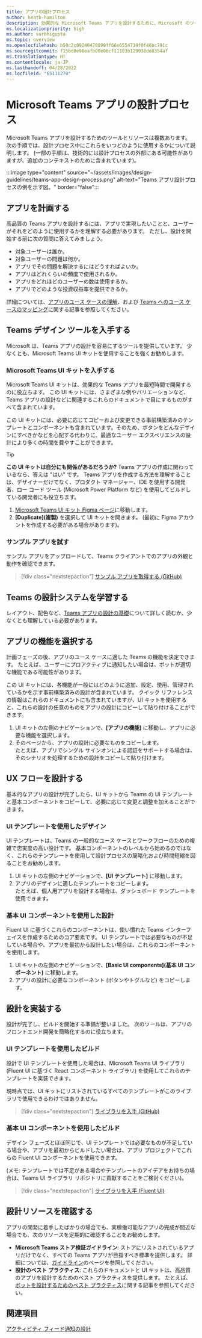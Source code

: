 ```yaml
---
title: アプリの設計プロセス
author: heath-hamilton
description: 効果的な Microsoft Teams アプリを設計するために、Microsoft のツールとリソースをいつどのように使用すればよいかについて概要を説明します。
ms.localizationpriority: high
ms.author: surbhigupta
ms.topic: overview
ms.openlocfilehash: b59c2c09240478899ff66e6554719f0f46bc791c
ms.sourcegitcommit: f15bd0e90eafb00e00cf11183b129038de8354af
ms.translationtype: HT
ms.contentlocale: ja-JP
ms.lasthandoff: 04/28/2022
ms.locfileid: "65111270"
---
```

# <a name="design-process-for-microsoft-teams-apps"></a>Microsoft Teams アプリの設計プロセス

Microsoft Teams アプリを設計するためのツールとリソースは複数あります。 次の手順では、設計プロセス中にこれらをいつどのように使用するかについて説明します。 (一部の手順は、技術的には設計プロセスの外部にある可能性がありますが、追加のコンテキストのために含まれています)。

:::image type="content" source="~/assets/images/design-guidelines/teams-app-design-process.png" alt-text="Teams アプリ設計プロセスの例を示す図。" border="false":::

## <a name="plan-your-app"></a>アプリを計画する

高品質の Teams アプリを設計するには、アプリで実現したいことと、ユーザーがそれをどのように使用するかを理解する必要があります。 ただし、設計を開始する前に次の質問に答えてみましょう。

* 対象ユーザーは誰か。
* 対象ユーザーの問題は何か。
* アプリでその問題を解決するにはどうすればよいか。
* アプリはどれくらいの頻度で使用されるか。
* アプリをどれほどのユーザーの数は使用するか。
* アプリでどのような投資収益率を提供できるか。

詳細については、[アプリのユース ケースの理解](~/concepts/design/understand-use-cases.md)、および [Teams へのユース ケースのマッピング](~/concepts/design/map-use-cases.md)に関する記事を参照してください。

## <a name="get-teams-design-tools"></a>Teams デザイン ツールを入手する

Microsoft は、Teams アプリの設計を容易にするツールを提供しています。 少なくとも、Microsoft Teams UI キットを使用することを強くお勧めします。

### <a name="get-the-microsoft-teams-ui-kit"></a>Microsoft Teams UI キットを入手する

Microsoft Teams UI キットは、効果的な Teams アプリを最短時間で開発するのに役立ちます。 この UI キットには、さまざまな例やバリエーションなど、Teams アプリの設計などに関連するこれらのドキュメントで目にするものがすべて含まれています。

この UI キットには、必要に応じてコピーおよび変更できる事前構築済みのテンプレートとコンポーネントも含まれています。そのため、ボタンをどんなデザインにすべきかなどを心配する代わりに、最適なユーザー エクスペリエンスの設計により多くの時間を費やすことができます。

> [!TIP]
> **この UI キットは自分にも関係があるだろうか?** Teams アプリの作成に関わっているなら、答えは "はい" です。 Teams アプリを作成する方法を理解することは、デザイナーだけでなく、プロダクト マネージャー、IDE を使用する開発者、ロー コード ツール (Microsoft Power Platform など) を使用してビルドしている開発者にも役立ちます。

1. [Microsoft Teams UI キット Figma ページ](https://www.figma.com/community/file/916836509871353159)に移動します。
1. **[Duplicate]\(複製\)** を選択して UI キットを開きます。 (最初に Figma アカウントを作成する必要がある場合があります)。

### <a name="try-the-sample-app"></a>サンプル アプリを試す

サンプル アプリをアップロードして、Teams クライアントでのアプリの外観と動作を確認できます。

> [!div class="nextstepaction"]
> [サンプル アプリを取得する (GitHub)](https://github.com/OfficeDev/Microsoft-Teams-Samples/tree/main/samples/tab-ui-templates/ts)

## <a name="learn-teams-design-system"></a>Teams の設計システムを学習する

レイアウト、配色など、[Teams アプリの設計の基礎](design-teams-app-fundamentals.md)について詳しく読むか、少なくとも理解している必要があります。

## <a name="choose-app-capabilities"></a>アプリの機能を選択する

計画フェーズの後、アプリのユース ケースに適した Teams の機能を決定できます。 たとえば、ユーザーにプロアクティブに通知したい場合は、ボットが適切な機能である可能性があります。

この UI キットには、各機能が一般にはどのように追加、設定、使用、管理されているかを示す事前構築済みの設計が含まれています。 クイック リファレンスの情報はこれらのドキュメントにも含まれていますが、UI キットを使用すると、これらの設計の任意のものをアプリの設計にコピーして貼り付けることができます。

1. UI キットの左側のナビゲーションで、**[アプリの機能]** に移動し、アプリに必要な機能を選択します。
1. そのページから、アプリの設計に必要なものをコピーします。<br />
   たとえば、アプリでシングル サインオンによる認証をサポートする場合は、そのシナリオを処理するための設計をコピーして貼り付けます。

## <a name="design-your-ux-flow"></a>UX フローを設計する

基本的なアプリの設計が完了したら、UI キットから Teams の UI テンプレートと基本コンポーネントをコピーして、必要に応じて変更と調整を加えることができます。

### <a name="design-with-ui-templates"></a>UI テンプレートを使用したデザイン

UI テンプレートは、Teams の一般的なユース ケースとワークフローのための複雑で忠実度の高い設計です。 基本コンポーネントのレベルから始めるのではなく、これらのテンプレートを使用して設計プロセスの簡略化および時間短縮を図ることをお勧めします。

1. UI キットの左側のナビゲーションで、**[UI テンプレート]** に移動します。
1. アプリのデザインに適したテンプレートをコピーします。<br />
   たとえば、個人用アプリを設計する場合は、ダッシュボード テンプレートを使用できます。

### <a name="design-with-basic-ui-components"></a>基本 UI コンポーネントを使用した設計

Fluent UI に基づくこれらのコンポーネントは、使い慣れた Teams インターフェイスを作成するためのコア要素です。 UI テンプレートでは必要なものが不足している場合や、アプリを最初から設計したい場合は、これらのコンポーネントを使用します。

1. UI キットの左側のナビゲーションで、**[Basic UI components]\(基本 UI コンポーネント\)** に移動します。
1. アプリの設計に必要なコンポーネント (ボタンやトグルなど) をコピーします。

## <a name="implement-your-design"></a>設計を実装する

設計が完了し、ビルドを開始する準備が整いました。 次のツールは、アプリのフロントエンド開発を簡略化するのに役立ちます。

### <a name="build-with-ui-templates"></a>UI テンプレートを使用したビルド

設計で UI テンプレートを使用した場合は、Microsoft Teams UI ライブラリ (Fluent UI に基づく React コンポーネント ライブラリ) を使用してこれらのテンプレートを実装できます。

現時点では、UI キットにリストされているすべてのテンプレートがこのライブラリで使用できるわけではありません。

> [!div class="nextstepaction"]
> [ライブラリを入手 (GitHub)](https://github.com/OfficeDev/microsoft-teams-ui-component-library)

### <a name="build-with-basic-ui-components"></a>基本 UI コンポーネントを使用したビルド

デザイン フェーズとほぼ同じで、UI テンプレートでは必要なものが不足している場合や、アプリを最初からビルドしたい場合は、アプリ プロジェクトでこれらの Fluent UI コンポーネントを使用できます。 

(メモ: テンプレートでは不足がある場合やテンプレートのアイデアをお持ちの場合は、Teams UI ライブラリ リポジトリに貢献することをご検討ください)。

> [!div class="nextstepaction"]
> [ライブラリを入手 (Fluent UI)](https://fluentsite.z22.web.core.windows.net/)

## <a name="review-design-resources"></a>設計リソースを確認する

アプリの開発に着手したばかりの場合でも、実稼働可能なアプリの完成が間近な場合でも、次のリソースを定期的に確認することをお勧めします。

* **Microsoft Teams ストア検証ガイドライン**: ストアにリストされているアプリだけでなく、すべての Teams アプリが目指すべき標準を提供します。 詳細については、[ガイドライン](~/concepts/deploy-and-publish/appsource/prepare/teams-store-validation-guidelines.md)のページを参照してください。
* **設計のベスト プラクティス**: これらのドキュメントと UI キットは、高品質のアプリを設計するためのベスト プラクティスを提供します。 たとえば、[ボットを設計するためのベスト プラクティス](~/bots/design/bots.md#best-practices)に関する記事を参照してください。

## <a name="see-also"></a>関連項目

[アクティビティ フィード通知の設計](~/concepts/design/activity-feed-notifications.md)
